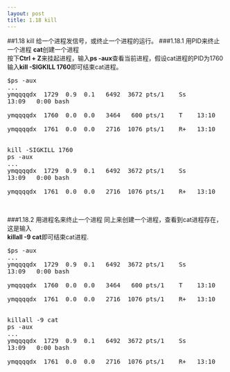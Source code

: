 ```yaml
---
layout: post
title: 1.18 kill
---
```

##1.18 kill
给一个进程发信号，或终止一个进程的运行。
###1.18.1 用PID来终止一个进程
**cat**创建一个进程<br>
按下**Ctrl + Z**来挂起进程，输入**ps
-aux**查看当前进程，假设cat进程的PID为1760<br>
输入**kill -SIGKILL 1760**即可结束cat进程。
<pre class='terminal bootcamp'>
<span class='codeline'>$ps -aux</span>
<span class='bash-output'>...<br>ymqqqqdx  1729  0.9  0.1   6492  3672 pts/1    Ss
13:09   0:00 bash<br>
ymqqqqdx  1760  0.0  0.0   3464   600 pts/1    T    13:10   0:00 cat<br>
ymqqqqdx  1761  0.0  0.0   2716  1076 pts/1    R+   13:10   0:00 ps -aux<br>
  </span>
<span class='codeline'>kill -SIGKILL 1760</span>
<span class='codeline'>ps -aux</span>
<span class='bash-output'>...<br>ymqqqqdx  1729  0.9  0.1   6492  3672 pts/1    Ss
13:09   0:00 bash<br>
ymqqqqdx  1761  0.0  0.0   2716  1076 pts/1    R+   13:10   0:00 ps -aux<br>
  </span>
</pre>
###1.18.2 用进程名来终止一个进程
同上来创建一个进程，查看到cat进程存在，这是输入<br>
**killall -9 cat**即可结束cat进程.
<pre class='terminal bootcamp'>
<span class='codeline'>$ps -aux</span>
<span class='bash-output'>...<br>ymqqqqdx  1729  0.9  0.1   6492  3672 pts/1    Ss
13:09   0:00 bash<br>
ymqqqqdx  1760  0.0  0.0   3464   600 pts/1    T    13:10   0:00 cat<br>
ymqqqqdx  1761  0.0  0.0   2716  1076 pts/1    R+   13:10   0:00 ps -aux<br>
  </span>
<span class='codeline'>killall -9 cat</span>
<span class='codeline'>ps -aux</span>
<span class='bash-output'>...<br>ymqqqqdx  1729  0.9  0.1   6492  3672 pts/1    Ss
13:09   0:00 bash<br>
ymqqqqdx  1761  0.0  0.0   2716  1076 pts/1    R+   13:10   0:00 ps -aux<br>
  </span>
</pre>
